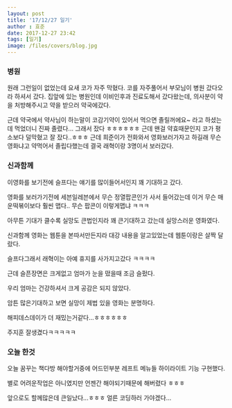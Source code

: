 ```yaml
---
layout: post
title: '17/12/27 일기'
author : 효준
date: 2017-12-27 23:42
tags: [일기]
image: /files/covers/blog.jpg
---
```


### 병원

원래 그런일이 없었는데 요새 코가 자주 막혔다.
코를 자주풀어서 부모님이 병원 갔다오라 하셔서 갔다.
집앞에 있는 병원인데 이비인후과 진료도해서 갔다왔는데,
의사분이 약을 처방해주시고 약을 받으러 약국에갔다.

근데 약국에서 약사님이 하는말이 코감기약이 있어서 먹으면 졸릴꺼에요~
라고 하셨는데 먹었더니 진짜 졸렸다... 그래서 잤다 ㅎㅎㅎㅎㅎㅎ
근데 왠걸 약효때문인지 코가 평소보다 덜막혔고 잘 잤다..ㅎㅎㅎ
근데 희준이가 전화와서 영화보러가자고 하길래 무슨영화냐고 약먹어서 졸립다했는데
결국 래혁이랑 3명이서 보러갔다.

### 신과함께

이영화를 보기전에 슬프다는 얘기를 많이들어서인지 꽤 기대하고 갔다.

영화를 보러가기전에 세븐일레븐에서 무슨 정열팝콘인가 사서 들어갔는데
이거 무슨 매운떡볶이보다 훨씬 맵다.. 무슨 팝콘이 이렇게맵냐 ㅋㅋㅋ

아무튼 기대가 클수록 실망도 큰법인지라 꽤 큰기대하고 갔는데 실망스러운 영화였다.

신과함께 영화는 웹툰을 본따서만든지라 대강 내용을 알고있었는데 웹툰이랑은 살짝 달랐다.

슬프다그래서 래혁이는 아예 휴지를 사가지고갔다 ㅋㅋㅋㅋ

근데 슬픈장면은 크게없고 엄마가 눈을 떴을때 조금 슬펐다.

우리 엄마는 건강하셔서 크게 공감은 되지 않았다.

암튼 많은기대하고 보면 실망이 제법 있을 영화는 분명하다.

해피데스데이가 더 재밌는거같다...ㅎㅎㅎㅎㅎㅎ

주지훈 잘생겼다ㅋㅋㅋㅋㅋ


### 오늘 한것

오늘 꿈꾸는 책다방 해야할거중에 어드민부분 레프트 메뉴들 하이라이트 기능 구현했다.

별로 어려운작업은 아니였지만 언젠간 해야되기때문에 해버렸다 ㅎㅎㅎ

앞으로도 할께많은데 큰일났다...ㅎㅎㅎ 얼른 코딩하러 가야겠다...




